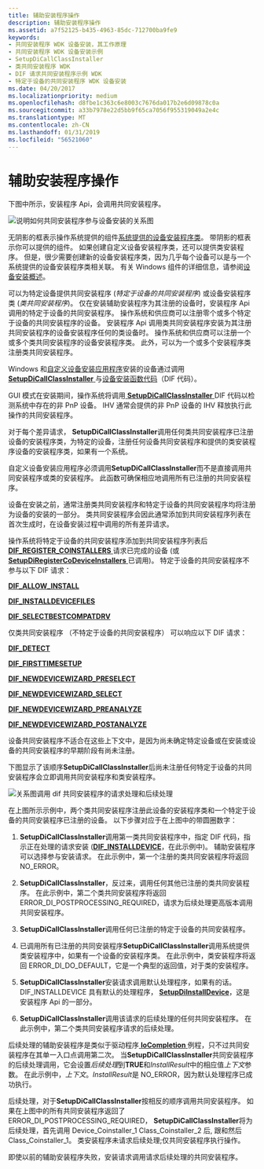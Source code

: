 ```yaml
---
title: 辅助安装程序操作
description: 辅助安装程序操作
ms.assetid: a7f52125-b435-4963-85dc-712700ba9fe9
keywords:
- 共同安装程序 WDK 设备安装，其工作原理
- 共同安装程序 WDK 设备安装示例
- SetupDiCallClassInstaller
- 类共同安装程序 WDK
- DIF 请求共同安装程序示例 WDK
- 特定于设备的共同安装程序 WDK 设备安装
ms.date: 04/20/2017
ms.localizationpriority: medium
ms.openlocfilehash: d8fbe1c363c6e8003c7676da017b2e6d09878c0a
ms.sourcegitcommit: a33b7978e22d5bb9f65ca7056f955319049a2e4c
ms.translationtype: MT
ms.contentlocale: zh-CN
ms.lasthandoff: 01/31/2019
ms.locfileid: "56521060"
---
```

# <a name="co-installer-operation"></a>辅助安装程序操作





下图中所示，安装程序 Api，会调用共同安装程序。

![说明如何共同安装程序参与设备安装的关系图](images/coinsts.png)

无阴影的框表示操作系统提供的组件[系统提供的设备安装程序类](https://msdn.microsoft.com/library/windows/hardware/ff553419)。 带阴影的框表示你可以提供的组件。 如果创建自定义设备安装程序类，还可以提供类安装程序。 但是，很少需要创建新的设备安装程序类，因为几乎每个设备可以是与一个系统提供的设备安装程序类相关联。 有关 Windows 组件的详细信息，请参阅[设备安装概述](overview-of-device-and-driver-installation.md)。

可以为特定设备提供共同安装程序 (*特定于设备的共同安装程序*) 或设备安装程序类 (*类共同安装程序*)。 仅在安装辅助安装程序为其注册的设备时，安装程序 Api 调用的特定于设备的共同安装程序。 操作系统和供应商可以注册零个或多个特定于设备的共同安装程序的设备。 安装程序 Api 调用类共同安装程序安装为其注册共同安装程序的设备安装程序任何的类设备时。 操作系统和供应商可以注册一个或多个类共同安装程序的设备安装程序类。 此外，可以为一个或多个安装程序类注册类共同安装程序。

Windows 和[自定义设备安装应用程序](writing-a-device-installation-application.md)安装的设备通过调用[ **SetupDiCallClassInstaller** ](https://msdn.microsoft.com/library/windows/hardware/ff550922)与[设备安装函数代码](https://msdn.microsoft.com/library/windows/hardware/ff541307)（DIF 代码）。

GUI 模式在安装期间，操作系统将调用[ **SetupDiCallClassInstaller** ](https://msdn.microsoft.com/library/windows/hardware/ff550922) DIF 代码以检测系统中存在的非 PnP 设备。 IHV 通常会提供的非 PnP 设备的 IHV 释放执行此操作的共同安装程序。

对于每个差异请求， **SetupDiCallClassInstaller**调用任何类共同安装程序已注册设备的安装程序类，为特定的设备，注册任何设备共同安装程序和提供的类安装程序设备的安装程序类，如果有一个系统。

自定义设备安装应用程序必须调用**SetupDiCallClassInstaller**而不是直接调用共同安装程序或类的安装程序。 此函数可确保相应地调用所有已注册的共同安装程序。

设备在安装之前，通常注册类共同安装程序和特定于设备的共同安装程序均将注册为设备的安装的一部分。 类共同安装程序会因此通常添加到共同安装程序列表在首次生成时，在设备安装过程中调用的所有差异请求。

操作系统将特定于设备的共同安装程序添加到共同安装程序列表后[ **DIF_REGISTER_COINSTALLERS** ](https://msdn.microsoft.com/library/windows/hardware/ff543715)请求已完成的设备 (或[ **SetupDiRegisterCoDeviceInstallers** ](https://msdn.microsoft.com/library/windows/hardware/ff552085)已调用)。 特定于设备的共同安装程序不参与以下 DIF 请求：

[**DIF_ALLOW_INSTALL**](https://msdn.microsoft.com/library/windows/hardware/ff543663)

[**DIF_INSTALLDEVICEFILES**](https://msdn.microsoft.com/library/windows/hardware/ff543694)

[**DIF_SELECTBESTCOMPATDRV**](https://msdn.microsoft.com/library/windows/hardware/ff543719)

仅类共同安装程序 （不特定于设备的共同安装程序） 可以响应以下 DIF 请求：

[**DIF_DETECT**](https://msdn.microsoft.com/library/windows/hardware/ff543674)

[**DIF_FIRSTTIMESETUP**](https://msdn.microsoft.com/library/windows/hardware/ff543686)

[**DIF_NEWDEVICEWIZARD_PRESELECT**](https://msdn.microsoft.com/library/windows/hardware/ff543706)

[**DIF_NEWDEVICEWIZARD_SELECT**](https://msdn.microsoft.com/library/windows/hardware/ff543708)

[**DIF_NEWDEVICEWIZARD_PREANALYZE**](https://msdn.microsoft.com/library/windows/hardware/ff543705)

[**DIF_NEWDEVICEWIZARD_POSTANALYZE**](https://msdn.microsoft.com/library/windows/hardware/ff543703)

设备共同安装程序不适合在这些上下文中，是因为尚未确定特定设备或在安装或设备的共同安装程序的早期阶段有尚未注册。

下图显示了该顺序**SetupDiCallClassInstaller**后尚未注册任何特定于设备的共同安装程序会立即调用共同安装程序和类安装程序。

![关系图调用 dif 共同安装程序的请求处理和后续处理](images/callco.png)

在上图所示示例中，两个类共同安装程序注册此设备的安装程序类和一个特定于设备的共同安装程序已注册的设备。 以下步骤对应于在上图中的带圆圈数字：

1.  **SetupDiCallClassInstaller**调用第一类共同安装程序中，指定 DIF 代码，指示正在处理的请求安装 ([**DIF_INSTALLDEVICE**](https://msdn.microsoft.com/library/windows/hardware/ff543692)，在此示例中)。 辅助安装程序可以选择参与安装请求。 在此示例中，第一个注册的类共同安装程序将返回 NO_ERROR。

2.  **SetupDiCallClassInstaller**，反过来，调用任何其他已注册的类共同安装程序。 在此示例中，第二个类共同安装程序将返回 ERROR_DI_POSTPROCESSING_REQUIRED，请求为后续处理更高版本调用共同安装程序。

3.  **SetupDiCallClassInstaller**调用任何已注册的特定于设备的共同安装程序。

4.  已调用所有已注册的共同安装程序**SetupDiCallClassInstaller**调用系统提供类安装程序中，如果有一个设备的安装程序类。 在此示例中，类安装程序将返回 ERROR_DI_DO_DEFAULT，它是一个典型的返回值，对于类的安装程序。

5.  **SetupDiCallClassInstaller**安装请求调用默认处理程序，如果有的话。 DIF_INSTALLDEVICE 具有默认的处理程序， [ **SetupDiInstallDevice**](https://msdn.microsoft.com/library/windows/hardware/ff552039)，这是安装程序 Api 的一部分。

6.  **SetupDiCallClassInstaller**调用该请求的后续处理的任何共同安装程序。 在此示例中，第二个类共同安装程序请求的后续处理。

后续处理的辅助安装程序是类似于驱动程序[ **IoCompletion** ](https://msdn.microsoft.com/library/windows/hardware/ff548354)例程，只不过共同安装程序在其单一入口点调用第二次。 当**SetupDiCallClassInstaller**共同安装程序的后续处理调用，它会设置*后续处理*到**TRUE**和*InstallResult*中的相应值*上下文*参数。 在此示例中，*上下文*。*InstallResult*是 NO_ERROR，因为默认处理程序已成功执行。

后续处理，对于**SetupDiCallClassInstaller**按相反的顺序调用共同安装程序。 如果在上图中的所有共同安装程序返回了 ERROR_DI_POSTPROCESSING_REQUIRED， **SetupDiCallClassInstaller**将为后续处理，首先调用 Device_Coinstaller_1 Class_Coinstaller_2 后, 跟和然后 Class_Coinstaller_1。 类安装程序未请求后续处理;仅共同安装程序执行操作。

即使以前的辅助安装程序失败，安装请求调用请求后续处理的共同安装程序。

 

 





